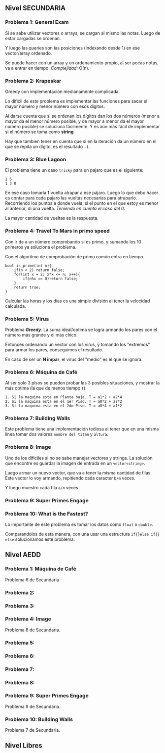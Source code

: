 ## Nivel SECUNDARIA

### Problema 1: General Exam

Si se sabe utilizar vectores o arrays, se cargan al mismo las notas. Luego de estar cargadas se ordenan.

Y luego las queries son las posiciones (indexando desde 1) en ese vector/array ordenado.

Se puede hacer con un array y un ordenamiento propio, al ser pocas notas, va a entrar en tiempo.
*Complejidad:* O(n).

### Problema 2: Krapeskar

Greedy con implementación medianamente complicada.

Lo dificil de este problema es implementar las funciones para sacar el mayor número y menor número con esos digitos.

Al darse cuenta que si se ordenan los dígitos dan los dos números (menor a mayor da el menor número posible, y de mayor a menor da el mayor número posible) se soluciona fácilmente.
Y es aún más fácil de implementar si el número se toma como **string**.

Hay que tambien tener en cuenta que si en la iteración da un número en el que se repita un dígito, es el resultado `-1`.

### Problema 3: Blue Lagoon

El problema tiene un caso `tricky` para un pajaro que es el siguiente:
```
1 5
1 3 0
```
En ese caso tomaría **1** vuelta atrapar a ese pájaro.
Luego lo que debo hacer es contar para cada pájaro las vueltas necesarias para atraparlo. Recorriendo los puntos a donde vuela, si el punto en el que estoy es menor al anterior, di una vuelta. *Teniendo en cuenta el caso del 0*.

La mayor cantidad de vueltas es la respuesta.

### Problema 4: Travel To Mars in primo speed

Con ir de a un número comprobando si es primo, y sumando los 10 primeros ya soluciona el problema.

Con el algoritmo de comprobación de primo común entra en tiempo.
```
bool is_prime(int n){
	if(n < 2) return false;
	for(int x = 2; x*x <= n; x++){
		if(n%x == 0)return false;
	}
	return true;
}
```
Calcular las horas y los días es una simple división al tener la velocidad calculada.

### Problema 5: Virus

Problema ***Greedy***. La suma ideal/optima se logra armando los pares con el número más grande y el más chico.

Entonces ordenando un vector con los virus, ÿ tomando los "extremos" para armar los pares, conseguimos el resultado.

En caso de ser un **N impar**, el virus del "medio" es el que se ignora.

### Problema 6: Máquina de Café

Al ser solo 3 pisos se pueden probar las 3 posibles situaciones, y mostrar la más optima (la que de menos tiempo `T`).
```
1. Si la maquina esta en Planta baja. T = a1*2 + a2*4
2. Si la maquina esta en el 1er Piso. T = a0*2 + a2*2
3. Si la maquina esta en el 2do Piso. T = a0*4 + a1*2
```

### Problema 7: Building Walls

Este problema tiene una implementación tediosa al tener que en una misma línea tomar dos valores `nombre del titan` y `altura`.


### Problema 8: Image

Uno de los díficiles si no se sabe manejar vectores y strings.
La solución que encontre es guardar la imagen de entrada en un `vector<string>`.

Luego armar un nuevo vector, que va a tener la misma cantidad de filas. Este vector lo voy armando, repitiendo cada caracter `b/m` veces.

Y luego muestro cada fila `a/n` veces.

### Problema 9: Super Primes Engage

### Problema 10: What is the Fastest?

Lo importante de este problema es tomar los datos como `float` o `double`.

Comparandolos de esta manera, con una usar una estructura `if{}else if{} else` solucionamos este problema.


## Nivel AEDD

### Problema 1: Máquina de Café
Problema 6 de Secundaria

### Problema 2:

### Problema 3:

### Problema 4: Image
Problema 8 de Secundaria.

### Problema 5:

### Problema 6:

### Problema 7:

### Problema 8:

### Problema 9: Super Primes Engage
Problema 9 de Secundaria.

### Problema 10: Building Walls
Problema 7 de Secundaria.

## Nivel Libres
